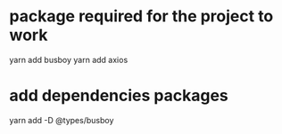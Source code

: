 # package required for the project to work

yarn add busboy
yarn add axios

# add dependencies packages

yarn add -D @types/busboy
